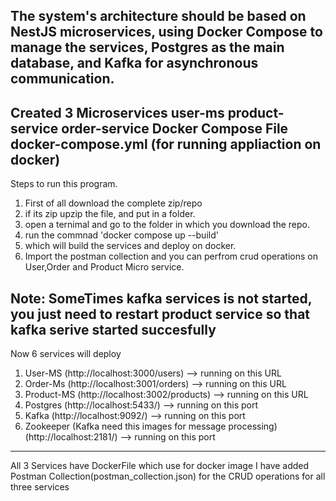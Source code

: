 The system's architecture should be based on NestJS microservices, using Docker Compose to manage the services, Postgres as the main database, and Kafka for asynchronous communication.
--------------------------------------------------------------------------
Created 3 Microservices
user-ms
product-service
order-service
Docker Compose File
docker-compose.yml (for running appliaction on docker)
--------------------------------------------------------------------------
Steps to run this program.
1) First of all download the complete zip/repo
2) if its zip upzip the file, and put in a folder.
3) open a ternimal and go to the folder in which you download the repo.
4) run the commnad 'docker compose up --build'
5) which will build the services and deploy on docker.
6) Import the postman collection and you can perfrom crud operations on User,Order and Product Micro service.

Note: SomeTimes kafka services is not started, you just need to restart product service so that kafka serive started succesfully
--------------------------------------------------------------------------
Now 6 services will deploy
1) User-MS  (http://localhost:3000/users) --> running on this URL
2) Order-Ms (http://localhost:3001/orders) --> running on this URL
3) Product-MS (http://localhost:3002/products) --> running on this URL
4) Postgres (http://localhost:5433/) --> running on this port
5) Kafka  (http://localhost:9092/) --> running on this port
6) Zookeeper (Kafka need this images for message processing) (http://localhost:2181/) --> running on this port
--------------------------------------------------------------------------
All 3 Services have DockerFile which use for docker image
I have added Postman Collection(postman_collection.json) for the CRUD operations for all three services




